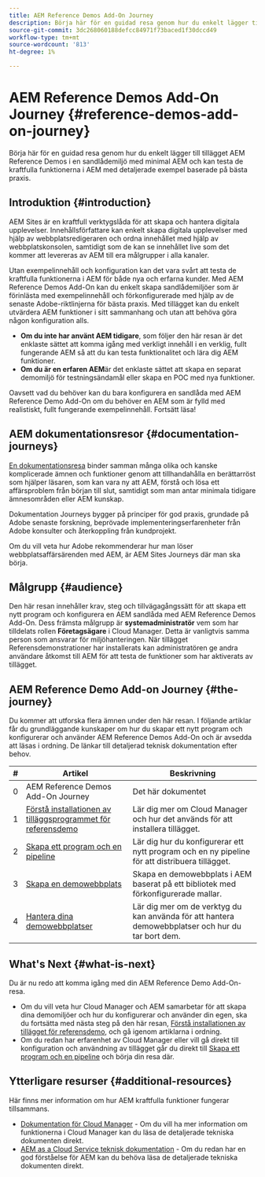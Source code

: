 ```yaml
---
title: AEM Reference Demos Add-On Journey
description: Börja här för en guidad resa genom hur du enkelt lägger till tillägget AEM Reference Demos i en sandlådemiljö med minimal AEM och kan testa de kraftfulla funktionerna i AEM med detaljerade exempel baserade på bästa praxis.
source-git-commit: 3dc268060188defcc84971f73baced1f30dccd49
workflow-type: tm+mt
source-wordcount: '813'
ht-degree: 1%

---
```



# AEM Reference Demos Add-On Journey {#reference-demos-add-on-journey}

Börja här för en guidad resa genom hur du enkelt lägger till tillägget AEM Reference Demos i en sandlådemiljö med minimal AEM och kan testa de kraftfulla funktionerna i AEM med detaljerade exempel baserade på bästa praxis.

## Introduktion {#introduction}

AEM Sites är en kraftfull verktygslåda för att skapa och hantera digitala upplevelser. Innehållsförfattare kan enkelt skapa digitala upplevelser med hjälp av webbplatsredigeraren och ordna innehållet med hjälp av webbplatskonsolen, samtidigt som de kan se innehållet live som det kommer att levereras av AEM till era målgrupper i alla kanaler.

Utan exempelinnehåll och konfiguration kan det vara svårt att testa de kraftfulla funktionerna i AEM för både nya och erfarna kunder. Med AEM Reference Demos Add-On kan du enkelt skapa sandlådemiljöer som är förinlästa med exempelinnehåll och förkonfigurerade med hjälp av de senaste Adobe-riktlinjerna för bästa praxis. Med tillägget kan du enkelt utvärdera AEM funktioner i sitt sammanhang och utan att behöva göra någon konfiguration alls.

* **Om du inte har använt AEM tidigare**, som följer den här resan är det enklaste sättet att komma igång med verkligt innehåll i en verklig, fullt fungerande AEM så att du kan testa funktionalitet och lära dig AEM funktioner.
* **Om du är en erfaren AEM**&#x200B;är det enklaste sättet att skapa en separat demomiljö för testningsändamål eller skapa en POC med nya funktioner.

Oavsett vad du behöver kan du bara konfigurera en sandlåda med AEM Reference Demo Add-On om du behöver en AEM som är fylld med realistiskt, fullt fungerande exempelinnehåll. Fortsätt läsa!

## AEM dokumentationsresor {#documentation-journeys}

[En dokumentationsresa](/help/journey-documentation/documentation-journeys.md) binder samman många olika och kanske komplicerade ämnen och funktioner genom att tillhandahålla en berättarröst som hjälper läsaren, som kan vara ny att AEM, förstå och lösa ett affärsproblem från början till slut, samtidigt som man antar minimala tidigare ämnesområden eller AEM kunskap.

Dokumentation Journeys bygger på principer för god praxis, grundade på Adobe senaste forskning, beprövade implementeringserfarenheter från Adobe konsulter och återkoppling från kundprojekt.

Om du vill veta hur Adobe rekommenderar hur man löser webbplatsaffärsärenden med AEM, är AEM Sites Journeys där man ska börja.

## Målgrupp {#audience}

Den här resan innehåller krav, steg och tillvägagångssätt för att skapa ett nytt program och konfigurera en AEM sandlåda med AEM Reference Demos Add-On. Dess främsta målgrupp är **systemadministratör** vem som har tilldelats rollen **Företagsägare** i Cloud Manager. Detta är vanligtvis samma person som ansvarar för miljöhanteringen. När tillägget Referensdemonstrationer har installerats kan administratören ge andra användare åtkomst till AEM för att testa de funktioner som har aktiverats av tillägget.

## AEM Reference Demo Add-on Journey {#the-journey}

Du kommer att utforska flera ämnen under den här resan. I följande artiklar får du grundläggande kunskaper om hur du skapar ett nytt program och konfigurerar och använder AEM Reference Demos Add-On och är avsedda att läsas i ordning. De länkar till detaljerad teknisk dokumentation efter behov.

| # | Artikel | Beskrivning |
|---|---|---|
| 0 | AEM Reference Demos Add-On Journey | Det här dokumentet |
| 1 | [Förstå installationen av tilläggsprogrammet för referensdemo](installation.md) | Lär dig mer om Cloud Manager och hur det används för att installera tillägget. |
| 2 | [Skapa ett program och en pipeline](create-program.md) | Lär dig hur du konfigurerar ett nytt program och en ny pipeline för att distribuera tillägget. |
| 3 | [Skapa en demowebbplats](create-site.md) | Skapa en demowebbplats i AEM baserat på ett bibliotek med förkonfigurerade mallar. |
| 4 | [Hantera dina demowebbplatser](manage.md) | Lär dig mer om de verktyg du kan använda för att hantera demowebbplatser och hur du tar bort dem. |

## What&#39;s Next {#what-is-next}

Du är nu redo att komma igång med din AEM Reference Demo Add-On-resa.

* Om du vill veta hur Cloud Manager och AEM samarbetar för att skapa dina demomiljöer och hur du konfigurerar och använder din egen, ska du fortsätta med nästa steg på den här resan, [Förstå installationen av tillägget för referensdemo,](installation.md) och gå igenom artiklarna i ordning.
* Om du redan har erfarenhet av Cloud Manager eller vill gå direkt till konfiguration och användning av tillägget går du direkt till [Skapa ett program och en pipeline](create-program.md) och börja din resa där.

## Ytterligare resurser {#additional-resources}

Här finns mer information om hur AEM kraftfulla funktioner fungerar tillsammans.

* [Dokumentation för Cloud Manager](https://experienceleague.adobe.com/docs/experience-manager-cloud-service/onboarding/onboarding-concepts/cloud-manager-introduction.html) - Om du vill ha mer information om funktionerna i Cloud Manager kan du läsa de detaljerade tekniska dokumenten direkt.
* [AEM as a Cloud Service teknisk dokumentation](https://experienceleague.adobe.com/docs/experience-manager-cloud-service.html) - Om du redan har en god förståelse för AEM kan du behöva läsa de detaljerade tekniska dokumenten direkt.
